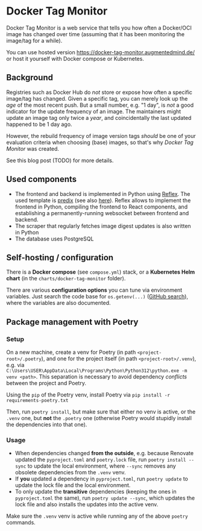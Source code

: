 # Docker Tag Monitor

Docker Tag Monitor is a web service that tells you how often a Docker/OCI image has changed over time (assuming that it has been monitoring the image/tag for a while).

You can use hosted version https://docker-tag-monitor.augmentedmind.de/ or host it yourself with Docker compose or Kubernetes.

## Background

Registries such as Docker Hub do _not_ store or expose how often a specific image/tag has changed. Given a specific tag, you can merely look up the _age_ of the most recent push. But a small number, e.g. "1 day", is _not_ a good indicator for the update frequency of an image. The maintainers might update an image tag only twice a _year_, and coincidentally the last updated happened to be 1 day ago.

However, the rebuild frequency of image version tags _should_ be one of your evaluation criteria when choosing (base) images, so that's why _Docker Tag Monitor_ was created.

See this blog post (TODO) for more details.

## Used components

- The frontend and backend is implemented in Python using [Reflex](https://reflex.dev/). The used template is [predix](https://github.com/jeremiahdanielregalario/predix) (see also [here](https://predix.reflex.run/)). Reflex allows to implement the frontend in Python, compiling the frontend to React components, and establishing a permanently-running websocket between frontend and backend.
- The scraper that regularly fetches image digest updates is also written in Python
- The database uses PostgreSQL

## Self-hosting / configuration

There is a **Docker compose** (see `compose.yml`) stack, or a **Kubernetes Helm chart** (in the `charts/docker-tag-monitor` folder).

There are various **configuration options** you can tune via environment variables. Just search the code base for `os.getenv(...)` ([GitHub search](https://github.com/search?q=repo%3AMShekow%2Fdocker-tag-monitor%20os.getenv%28&type=code)), where the variables are also documented. 

## Package management with Poetry

### Setup

On a new machine, create a venv for Poetry (in path `<project-root>/.poetry`), and one for the project itself (in path `<project-root>/.venv`), e.g. via `C:\Users\USER\AppData\Local\Programs\Python\Python312\python.exe -m venv <path>`.
This separation is necessary to avoid dependency _conflicts_ between the project and Poetry.

Using the `pip` of the Poetry venv, install Poetry via `pip install -r requirements-poetry.txt`

Then, run `poetry install`, but make sure that either no venv is active, or the `.venv` one, but **not** the `.poetry` one (otherwise Poetry would stupidly install the dependencies into that one).

### Usage

- When dependencies changed **from the outside**, e.g. because Renovate updated the `pyproject.toml` and `poetry.lock` file, run `poetry install --sync` to update the local environment, where `--sync` removes any obsolete dependencies from the `.venv` venv.
- If **you** updated a dependency in `pyproject.toml`, run `poetry update` to update the lock file and the local environment.
- To only update the **transitive** dependencies (keeping the ones in `pyproject.toml` the same), run `poetry update --sync`, which updates the lock file and also installs the updates into the active venv.

Make sure the `.venv` venv is active while running any of the above `poetry` commands.
